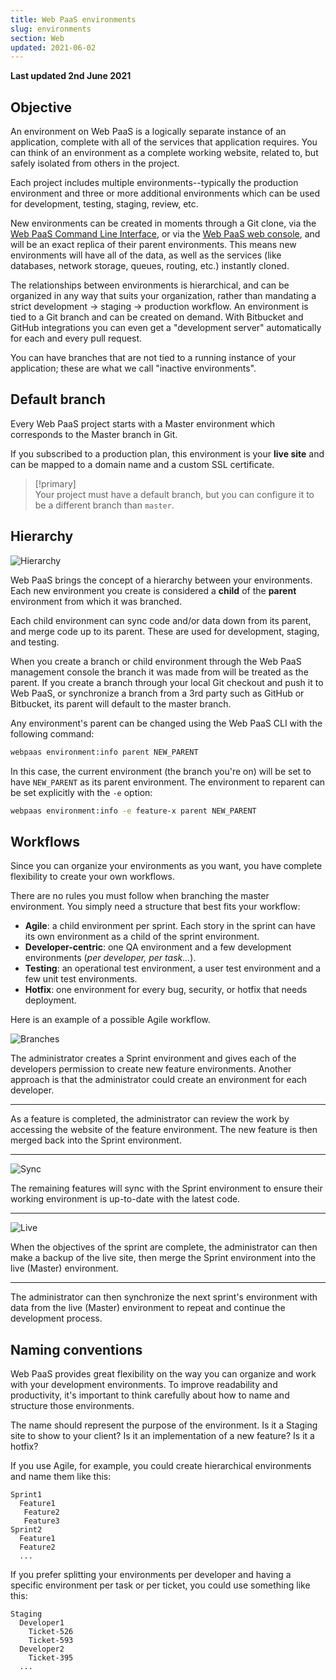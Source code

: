 ```yaml
---
title: Web PaaS environments
slug: environments
section: Web
updated: 2021-06-02
---
```


**Last updated 2nd June 2021**


## Objective  

An environment on Web PaaS is a logically separate instance of an application, complete with all of the services that application requires. You can think of an environment as a complete working website, related to, but safely isolated from others in the project.

Each project includes multiple environments--typically the production environment and three or more additional environments which can be used for development, testing, staging, review, etc. 

New environments can be created in moments through a Git clone, via the [Web PaaS Command Line Interface](../../development-cli), or via the [Web PaaS web console](../), and will be an exact replica of their parent environments. This means new environments will have all of the data, as well as the services (like databases, network storage, queues, routing, etc.) instantly cloned. 

The relationships between environments is hierarchical, and can be organized in any way that suits your organization, rather than mandating a strict development → staging → production workflow. An environment is tied to a Git branch and can be created on demand. With Bitbucket and GitHub integrations you can even get a "development server" automatically for each and every pull request.

You can have branches that are not tied to a running instance of your application; these are what we call "inactive environments".

## Default branch

Every Web PaaS project starts with a Master environment which corresponds to the Master branch in Git.

If you subscribed to a production plan, this environment is your **live site** and can be mapped to a domain name and a custom SSL certificate.

> [!primary]  
> Your project must have a default branch, but you can configure it to be a different branch than `master`. 
> 


## Hierarchy

![Hierarchy](images/environments.png "0.5")

Web PaaS brings the concept of a hierarchy between your environments. Each new environment you create is considered a **child** of the **parent** environment from which it was branched.

Each child environment can sync code and/or data down from its parent, and merge code up to its parent. These are used for development, staging, and testing.

When you create a branch or child environment through the Web PaaS management console the branch it was made from will be treated as the parent.  If you create a branch through your local Git checkout and push it to Web PaaS, or synchronize a branch from a 3rd party such as GitHub or Bitbucket, its parent will default to the master branch.

Any environment's parent can be changed using the Web PaaS CLI with the following command:

```bash
webpaas environment:info parent NEW_PARENT
```

In this case, the current environment (the branch you're on) will be set to have `NEW_PARENT` as its parent environment.  The environment to reparent can be set explicitly with the `-e` option:

```bash
webpaas environment:info -e feature-x parent NEW_PARENT
```


## Workflows

Since you can organize your environments as you want, you have complete flexibility to create your own workflows.

There are no rules you must follow when branching the master environment. You simply need a structure that best fits your workflow:

* **Agile**: a child environment per sprint. Each story in the sprint can have its own environment as a child of the sprint environment.
* **Developer-centric**: one QA environment and a few development environments (*per developer, per task...*).
* **Testing**: an operational test environment, a user test environment and a few unit test environments.
* **Hotfix**: one environment for every bug, security, or hotfix that needs deployment.

Here is an example of a possible Agile workflow.

![Branches](images/branches.png "0.2")


The administrator creates a Sprint environment and gives each of the developers permission to create new feature environments. Another approach is that the administrator could create an environment for each developer.

------------------------------------------------------------------------

As a feature is completed, the administrator can review the work by accessing the website of the feature environment. The new feature is then merged back into the Sprint environment.

------------------------------------------------------------------------

![Sync](images/sync.png "0.2")

The remaining features will sync with the Sprint environment to ensure their working environment is up-to-date with the latest code.

------------------------------------------------------------------------

![Live](images/merge-live.png "0.2")

When the objectives of the sprint are complete, the administrator can then make a backup of the live site, then merge the Sprint environment into the live (Master) environment.

------------------------------------------------------------------------

The administrator can then synchronize the next sprint's environment with data from the live (Master) environment to repeat and continue the development process.

## Naming conventions

Web PaaS provides great flexibility on the way you can organize and work with your development environments. To improve readability and productivity, it's important to think carefully about how to name and structure those environments.

The name should represent the purpose of the environment. Is it a Staging site to show to your client? Is it an implementation of a new feature? Is it a hotfix?

If you use Agile, for example, you could create hierarchical environments and name them like this:

```text
Sprint1
  Feature1
   Feature2
   Feature3
Sprint2
  Feature1
  Feature2
  ...
```

If you prefer splitting your environments per developer and having a specific environment per task or per ticket, you could use something like this:

```text
Staging
  Developer1
    Ticket-526
    Ticket-593
  Developer2
    Ticket-395
  ...
```
